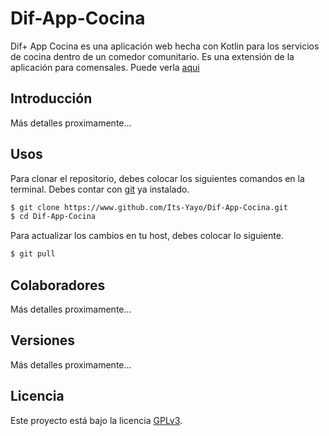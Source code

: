 # Dif-App-Cocina
Dif+ App Cocina es una aplicación web hecha con Kotlin para los servicios de cocina dentro de un comedor comunitario. Es una extensión de la aplicación para comensales. Puede verla [aqui](https://www.github.com/Its-Yayo/Dif-App)

## Introducción
Más detalles proximamente...

## Usos
Para clonar el repositorio, debes colocar los siguientes comandos en la terminal. Debes contar con [git](https://git-scm.com/downloads) ya instalado. 
```bash
$ git clone https://www.github.com/Its-Yayo/Dif-App-Cocina.git
$ cd Dif-App-Cocina
```
Para actualizar los cambios en tu host, debes colocar lo siguiente.
```bash
$ git pull
```

## Colaboradores
Más detalles proximamente...

## Versiones
Más detalles proximamente...

## Licencia
Este proyecto está bajo la licencia [GPLv3](https://www.gnu.org/licenses/gpl-3.0.html). 
